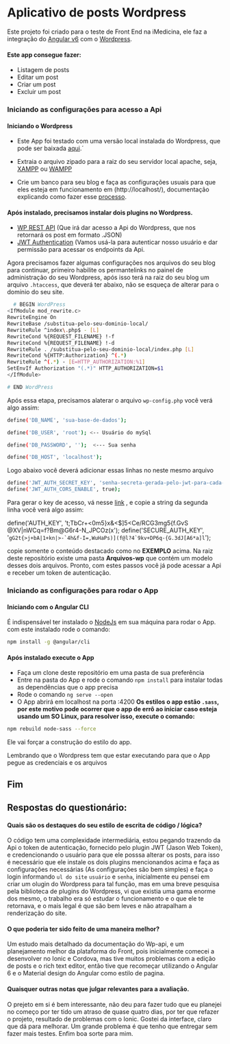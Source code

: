 # Aplicativo de posts Wordpress

Este projeto foi criado para o teste de Front End na iMedicina, ele faz a integração do [Angular v6]() com o [Wordpress](https://wordpress.org). 

#### Este app consegue fazer:
- Listagem de posts
- Editar um post
- Criar um post 
- Excluir um post

### Iniciando as configurações para acesso a Api
#### Iniciando o Wordpress 
  * Este App foi testado com uma versão local instalada do Wordpress, que pode ser baixada [aqui](https://wordpress.org/download/).´

- Extraia o arquivo zipado para a raiz do seu servidor local apache, seja, [XAMPP](https://www.apachefriends.org/pt_br/download.html) ou [WAMPP](http://www.wampserver.com/en/#download-wrapper)

- Crie um banco para seu blog e faça as configurações usuais para que eles esteja em funcionamento em (http://localhost/), documentação explicando como fazer esse [processo](http://www.adamsilva.com.br/programacao/como-instalar-o-wordpress-localhost/).
#### Após instalado, precisamos instalar dois plugins no Wordpress.
 
- [WP REST API](https://br.wordpress.org/plugins/rest-api/) (Que irá dar acesso a Api do Wordpress, que nos retornará os post em formato .JSON)
- [JWT Authentication](https://wordpress.org/plugins/jwt-authentication-for-wp-rest-api/) (Vamos usá-la para autenticar nosso usuário e dar permissão para acessar os endpoints da Api.
  
 Agora precisamos fazer algumas configurações nos arquivos do seu blog para continuar, primeiro habilite os permantelinks no painel de administração do seu Wordpress, após isso terá na raiz do seu blog um arquivo ``.htaccess``, que deverá ter abaixo, não se esqueça de alterar para o domínio do seu site.
 
```sh
  # BEGIN WordPress
<IfModule mod_rewrite.c>
RewriteEngine On
RewriteBase /substitua-pelo-seu-dominio-local/
RewriteRule ^index\.php$ - [L]
RewriteCond %{REQUEST_FILENAME} !-f
RewriteCond %{REQUEST_FILENAME} !-d
RewriteRule . /substitua-pelo-seu-dominio-local/index.php [L]
RewriteCond %{HTTP:Authorization} ^(.*)
RewriteRule ^(.*) - [E=HTTP_AUTHORIZATION:%1]
SetEnvIf Authorization "(.*)" HTTP_AUTHORIZATION=$1
</IfModule>

# END WordPress
``` 
Após essa etapa, precisamos alaterar o arquivo ``wp-config.php`` você verá algo assim:

```sh
define('DB_NAME', 'sua-base-de-dados');

define('DB_USER', 'root'); <-- Usuário do mySql

define('DB_PASSWORD', '');  <--- Sua senha

define('DB_HOST', 'localhost');
```
Logo abaixo você deverá adicionar essas linhas no neste mesmo arquivo

```sh
define('JWT_AUTH_SECRET_KEY', 'senha-secreta-gerada-pelo-jwt-para-cada-site');
define('JWT_AUTH_CORS_ENABLE', true);
```
Para gerar o key de acesso, vá nesse [link](https://api.wordpress.org/secret-key/1.1/salt/) , e copie a string da segunda linha 
você verá algo assim:

define('AUTH_KEY',         't;TbCr+<0m5}x&<$]5<Ce/RCG3mg5{f.GvS @XV|nWCq=f?Bm@G6r4-N_JPCOz(x');
define('SECURE_AUTH_KEY',  '``gG2t{>j+bA|1+kn|>-`4h&f-I=,WuHaPs)](f@l?4`9kv+DP6q-{G.3dJ[A6*a]l``'); 

copie somente o conteúdo destacado como no <strong>EXEMPLO</strong> acima.
Na raiz deste repositório existe uma pasta <strong>Arquivos-wp</strong> que contém um modelo desses dois arquivos.
Pronto, com estes passos você já pode acessar a Api e receber um token de autenticação.

### Iniciando as configurações para rodar o App
#### Iniciando com o Angular CLI
É indispensável ter instalado o [NodeJs](https://nodejs.org/en/download) em sua máquina para rodar o App.
com este instalado rode o comando:
```sh
npm install -g @angular/cli
```
#### Após instalado execute o App
- Faça um clone deste repositório em uma pasta de sua preferência
- Entre na pasta do App e rode o comando ``npm install`` para instalar todas as dependências que o app precisa
- Rode o comando ``ng serve --open``
- O App abrirá em localhost na porta :4200
<strong> Os estilos o app estão ``.sass``, por este motivo pode ocorrer que o app de errô ao iniciar caso esteja usando um SO Linux, para resolver isso, execute o comando: </strong>
  
```sh
npm rebuild node-sass --force
````
Ele vai forçar a construção do estilo do app. 

Lembrando que o Wordpress tem que estar executando para que o App pegue as credenciais e os arquivos
## Fim


## Respostas do questionário:
#### Quais são os destaques do seu estilo de escrita de código / lógica?
  O código tem uma complexidade intermediária, estou pegando trazendo da Api o token de autenticação, fornecido pelo plugin JWT (Jason Web Token), e credencionando o usuário para que ele posssa alterar os posts, para isso é necessário que ele instale os dois plugins mencionandos acima e faça as configurações necessárias (As configurações são bem simples) e faça o login informando ``ul do site`` ``usuário`` e ``senha``, inicialmente eu pensei em criar um olugin do Wordpress para tal função, mas em uma breve pesquisa pela biblioteca de plugins do Wordpress, vi que existia uma gama enorme dos mesmo, o trabalho era só estudar o funcionamento e o que ele te retornava, e o mais legal é que são bem leves e não atrapalham a renderização do site.
  
#### O que poderia ter sido feito de uma maneira melhor?
Um estudo mais detalhado da documentação do Wp-api, e um planejamento melhor da plataforma do Front, pois inicialmente comecei a desenvolver no Ionic e Cordova, mas tive muitos problemas com a edição de posts e o rich text editor, então tive que recomeçar utilizando o Angular 6 e o Material design do Angular como estilo de pagina.

#### Quaisquer outras notas que julgar relevantes para a avaliação.
O prejeto em si é bem interessante, não deu para fazer tudo que eu planejei no começo por ter tido um atraso de quase quatro dias, por ter que refazer o projeto, resultado de problemas com o Ionic. Gostei da interface, claro que dá para melhorar. Um grande problema é que tenho que entregar sem fazer mais testes. Enfim boa sorte para mim.

